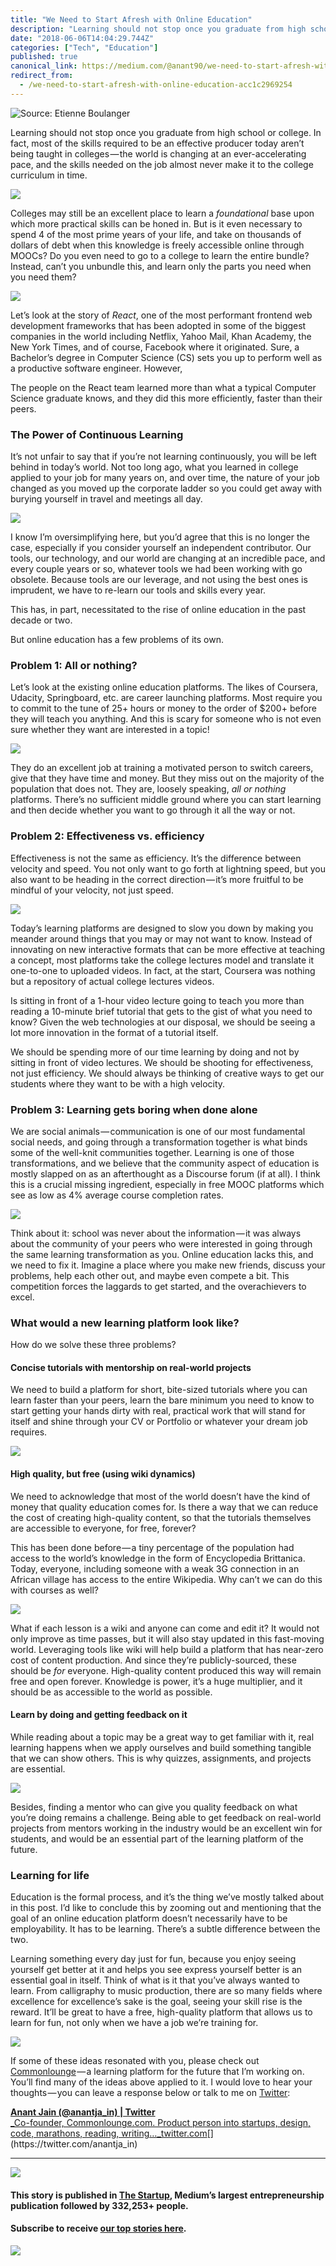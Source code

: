 ```yaml
---
title: "We Need to Start Afresh with Online Education"
description: "Learning should not stop once you graduate from high school or college. In fact, most of the skills required to be an effective producer…"
date: "2018-06-06T14:04:29.744Z"
categories: ["Tech", "Education"]
published: true
canonical_link: https://medium.com/@anant90/we-need-to-start-afresh-with-online-education-acc1c2969254
redirect_from:
  - /we-need-to-start-afresh-with-online-education-acc1c2969254
---
```


![Source: [Etienne Boulanger](https://unsplash.com/@etiennezou)](/assets/blog/we-need-to-start-afresh-with-online-education/asset-1.png)

Learning should not stop once you graduate from high school or college. In fact, most of the skills required to be an effective producer today aren’t being taught in colleges — the world is changing at an ever-accelerating pace, and the skills needed on the job almost never make it to the college curriculum in time.

![](/assets/blog/we-need-to-start-afresh-with-online-education/asset-2.png)

Colleges may still be an excellent place to learn a _foundational_ base upon which more practical skills can be honed in. But is it even necessary to spend 4 of the most prime years of your life, and take on thousands of dollars of debt when this knowledge is freely accessible online through MOOCs? Do you even need to go to a college to learn the entire bundle? Instead, can’t you unbundle this, and learn only the parts you need when you need them?

![](/assets/blog/we-need-to-start-afresh-with-online-education/asset-3.png)

Let’s look at the story of _React_, one of the most performant frontend web development frameworks that has been adopted in some of the biggest companies in the world including Netflix, Yahoo Mail, Khan Academy, the New York Times, and of course, Facebook where it originated. Sure, a Bachelor’s degree in Computer Science (CS) sets you up to perform well as a productive software engineer. However,

The people on the React team learned more than what a typical Computer Science graduate knows, and they did this more efficiently, faster than their peers.

### The Power of Continuous Learning

It’s not unfair to say that if you’re not learning continuously, you will be left behind in today’s world. Not too long ago, what you learned in college applied to your job for many years on, and over time, the nature of your job changed as you moved up the corporate ladder so you could get away with burying yourself in travel and meetings all day.

![](/assets/blog/we-need-to-start-afresh-with-online-education/asset-4.png)

I know I’m oversimplifying here, but you’d agree that this is no longer the case, especially if you consider yourself an independent contributor. Our tools, our technology, and our world are changing at an incredible pace, and every couple years or so, whatever tools we had been working with go obsolete. Because tools are our leverage, and not using the best ones is imprudent, we have to re-learn our tools and skills every year.

This has, in part, necessitated to the rise of online education in the past decade or two.

But online education has a few problems of its own.

### Problem 1: All or nothing?

Let’s look at the existing online education platforms. The likes of Coursera, Udacity, Springboard, etc. are career launching platforms. Most require you to commit to the tune of 25+ hours or money to the order of $200+ before they will teach you anything. And this is scary for someone who is not even sure whether they want are interested in a topic!

![](/assets/blog/we-need-to-start-afresh-with-online-education/asset-5.png)

They do an excellent job at training a motivated person to switch careers, give that they have time and money. But they miss out on the majority of the population that does not. They are, loosely speaking, _all or nothing_ platforms. There’s no sufficient middle ground where you can start learning and then decide whether you want to go through it all the way or not.

### Problem 2: Effectiveness vs. efficiency

Effectiveness is not the same as efficiency. It’s the difference between velocity and speed. You not only want to go forth at lightning speed, but you also want to be heading in the correct direction — it’s more fruitful to be mindful of your velocity, not just speed.

![](/assets/blog/we-need-to-start-afresh-with-online-education/asset-6.png)

Today’s learning platforms are designed to slow you down by making you meander around things that you may or may not want to know. Instead of innovating on new interactive formats that can be more effective at teaching a concept, most platforms take the college lectures model and translate it one-to-one to uploaded videos. In fact, at the start, Coursera was nothing but a repository of actual college lectures videos.

Is sitting in front of a 1-hour video lecture going to teach you more than reading a 10-minute brief tutorial that gets to the gist of what you need to know? Given the web technologies at our disposal, we should be seeing a lot more innovation in the format of a tutorial itself.

We should be spending more of our time learning by doing and not by sitting in front of video lectures. We should be shooting for effectiveness, not just efficiency. We should always be thinking of creative ways to get our students where they want to be with a high velocity.

### Problem 3: Learning gets boring when done alone

We are social animals — communication is one of our most fundamental social needs, and going through a transformation together is what binds some of the well-knit communities together. Learning is one of those transformations, and we believe that the community aspect of education is mostly slapped on as an afterthought as a Discourse forum (if at all). I think this is a crucial missing ingredient, especially in free MOOC platforms which see as low as 4% average course completion rates.

![](/assets/blog/we-need-to-start-afresh-with-online-education/asset-7.png)

Think about it: school was never about the information — it was always about the community of your peers who were interested in going through the same learning transformation as you. Online education lacks this, and we need to fix it. Imagine a place where you make new friends, discuss your problems, help each other out, and maybe even compete a bit. This competition forces the laggards to get started, and the overachievers to excel.

### What would a new learning platform look like?

How do we solve these three problems?

#### Concise tutorials with mentorship on real-world projects

We need to build a platform for short, bite-sized tutorials where you can learn faster than your peers, learn the bare minimum you need to know to start getting your hands dirty with real, practical work that will stand for itself and shine through your CV or Portfolio or whatever your dream job requires.

![](/assets/blog/we-need-to-start-afresh-with-online-education/asset-8.png)

#### High quality, but free (using wiki dynamics)

We need to acknowledge that most of the world doesn’t have the kind of money that quality education comes for. Is there a way that we can reduce the cost of creating high-quality content, so that the tutorials themselves are accessible to everyone, for free, forever?

This has been done before — a tiny percentage of the population had access to the world’s knowledge in the form of Encyclopedia Brittanica. Today, everyone, including someone with a weak 3G connection in an African village has access to the entire Wikipedia. Why can’t we can do this with courses as well?

![](/assets/blog/we-need-to-start-afresh-with-online-education/asset-9.png)

What if each lesson is a wiki and anyone can come and edit it? It would not only improve as time passes, but it will also stay updated in this fast-moving world. Leveraging tools like wiki will help build a platform that has near-zero cost of content production. And since they’re publicly-sourced, these should be _for_ everyone. High-quality content produced this way will remain free and open forever. Knowledge is power, it’s a huge multiplier, and it should be as accessible to the world as possible.

#### Learn by doing and getting feedback on it

While reading about a topic may be a great way to get familiar with it, real learning happens when we apply ourselves and build something tangible that we can show others. This is why quizzes, assignments, and projects are essential.

![](/assets/blog/we-need-to-start-afresh-with-online-education/asset-10.png)

Besides, finding a mentor who can give you quality feedback on what you’re doing remains a challenge. Being able to get feedback on real-world projects from mentors working in the industry would be an excellent win for students, and would be an essential part of the learning platform of the future.

### Learning for life

Education is the formal process, and it’s the thing we’ve mostly talked about in this post. I’d like to conclude this by zooming out and mentioning that the goal of an online education platform doesn’t necessarily have to be employability. It has to be learning. There’s a subtle difference between the two.

Learning something every day just for fun, because you enjoy seeing yourself get better at it and helps you see express yourself better is an essential goal in itself. Think of what is it that you’ve always wanted to learn. From calligraphy to music production, there are so many fields where excellence for excellence’s sake is the goal, seeing your skill rise is the reward. It’ll be great to have a free, high-quality platform that allows us to learn for fun, not only when we have a job we’re training for.

![](/assets/blog/we-need-to-start-afresh-with-online-education/asset-11.png)

If some of these ideas resonated with you, please check out [Commonlounge](https://www.commonlounge.com) — a learning platform for the future that I’m working on. You’ll find many of the ideas above applied to it. I would love to hear your thoughts — you can leave a response below or talk to me on [Twitter](https://twitter.com/anantja_in):

[**Anant Jain (@anantja_in) | Twitter**  
\_Co-founder, Commonlounge.com. Product person into startups, design, code, marathons, reading, writing…\_twitter.com](https://twitter.com/anantja_in "https://twitter.com/anantja_in")[](https://twitter.com/anantja_in)

---

[![](/assets/blog/we-need-to-start-afresh-with-online-education/asset-12.png)](https://medium.com/swlh)

#### This story is published in [The Startup](https://medium.com/swlh), Medium’s largest entrepreneurship publication followed by 332,253+ people.

#### Subscribe to receive [our top stories here](http://growthsupply.com/the-startup-newsletter/).

[![](/assets/blog/we-need-to-start-afresh-with-online-education/asset-13.png)](https://medium.com/swlh)
